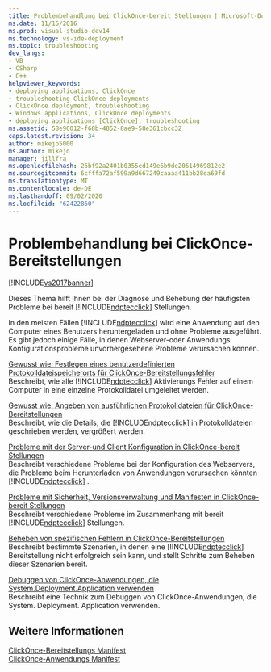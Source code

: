 ```yaml
---
title: Problembehandlung bei ClickOnce-bereit Stellungen | Microsoft-Dokumentation
ms.date: 11/15/2016
ms.prod: visual-studio-dev14
ms.technology: vs-ide-deployment
ms.topic: troubleshooting
dev_langs:
- VB
- CSharp
- C++
helpviewer_keywords:
- deploying applications, ClickOnce
- troubleshooting ClickOnce deployments
- ClickOnce deployment, troubleshooting
- Windows applications, ClickOnce deployments
- deploying applications [ClickOnce], troubleshooting
ms.assetid: 58e90012-f68b-4852-8ae9-58e361cbcc32
caps.latest.revision: 34
author: mikejo5000
ms.author: mikejo
manager: jillfra
ms.openlocfilehash: 26bf92a2401b0355ed149e6b9de20614969812e2
ms.sourcegitcommit: 6cfffa72af599a9d667249caaaa411bb28ea69fd
ms.translationtype: MT
ms.contentlocale: de-DE
ms.lasthandoff: 09/02/2020
ms.locfileid: "62422860"
---
```

# <a name="troubleshooting-clickonce-deployments"></a>Problembehandlung bei ClickOnce-Bereitstellungen
[!INCLUDE[vs2017banner](../includes/vs2017banner.md)]

Dieses Thema hilft Ihnen bei der Diagnose und Behebung der häufigsten Probleme bei bereit [!INCLUDE[ndptecclick](../includes/ndptecclick-md.md)] Stellungen.  
  
 In den meisten Fällen [!INCLUDE[ndptecclick](../includes/ndptecclick-md.md)] wird eine Anwendung auf den Computer eines Benutzers heruntergeladen und ohne Probleme ausgeführt. Es gibt jedoch einige Fälle, in denen Webserver-oder Anwendungs Konfigurationsprobleme unvorhergesehene Probleme verursachen können.  
  
 [Gewusst wie: Festlegen eines benutzerdefinierten Protokolldateispeicherorts für ClickOnce-Bereitstellungsfehler](../deployment/how-to-set-a-custom-log-file-location-for-clickonce-deployment-errors.md)  
 Beschreibt, wie alle [!INCLUDE[ndptecclick](../includes/ndptecclick-md.md)] Aktivierungs Fehler auf einem Computer in eine einzelne Protokolldatei umgeleitet werden.  
  
 [Gewusst wie: Angeben von ausführlichen Protokolldateien für ClickOnce-Bereitstellungen](../deployment/how-to-specify-verbose-log-files-for-clickonce-deployments.md)  
 Beschreibt, wie die Details, die [!INCLUDE[ndptecclick](../includes/ndptecclick-md.md)] in Protokolldateien geschrieben werden, vergrößert werden.  
  
 [Probleme mit der Server-und Client Konfiguration in ClickOnce-bereit Stellungen](../deployment/server-and-client-configuration-issues-in-clickonce-deployments.md)  
 Beschreibt verschiedene Probleme bei der Konfiguration des Webservers, die Probleme beim Herunterladen von Anwendungen verursachen könnten [!INCLUDE[ndptecclick](../includes/ndptecclick-md.md)] .  
  
 [Probleme mit Sicherheit, Versionsverwaltung und Manifesten in ClickOnce-bereit Stellungen](../deployment/security-versioning-and-manifest-issues-in-clickonce-deployments.md)  
 Beschreibt verschiedene Probleme im Zusammenhang mit bereit [!INCLUDE[ndptecclick](../includes/ndptecclick-md.md)] Stellungen.  
  
 [Beheben von spezifischen Fehlern in ClickOnce-Bereitstellungen](../deployment/troubleshooting-specific-errors-in-clickonce-deployments.md)  
 Beschreibt bestimmte Szenarien, in denen eine [!INCLUDE[ndptecclick](../includes/ndptecclick-md.md)] Bereitstellung nicht erfolgreich sein kann, und stellt Schritte zum Beheben dieser Szenarien bereit.  
  
 [Debuggen von ClickOnce-Anwendungen, die System.Deployment.Application verwenden](../deployment/debugging-clickonce-applications-that-use-system-deployment-application.md)  
 Beschreibt eine Technik zum Debuggen von ClickOnce-Anwendungen, die System. Deployment. Application verwenden.  
  
## <a name="see-also"></a>Weitere Informationen  
 [ClickOnce-Bereitstellungs Manifest](../deployment/clickonce-deployment-manifest.md)   
 [ClickOnce-Anwendungs Manifest](../deployment/clickonce-application-manifest.md)

